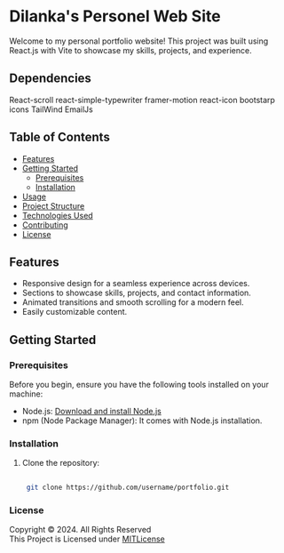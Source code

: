 # Dilanka's Personel Web Site

Welcome to my personal portfolio website! This project was built using React.js with Vite to showcase my skills, projects, and experience.
## Dependencies
React-scroll
react-simple-typewriter
framer-motion
react-icon
bootstarp icons
TailWind
EmailJs

## Table of Contents

- [Features](#features)
- [Getting Started](#getting-started)
    - [Prerequisites](#prerequisites)
    - [Installation](#installation)
- [Usage](#usage)
- [Project Structure](#project-structure)
- [Technologies Used](#technologies-used)
- [Contributing](#contributing)
- [License](#license)

## Features

- Responsive design for a seamless experience across devices.
- Sections to showcase skills, projects, and contact information.
- Animated transitions and smooth scrolling for a modern feel.
- Easily customizable content.

## Getting Started

### Prerequisites

Before you begin, ensure you have the following tools installed on your machine:

- Node.js: [Download and install Node.js](https://nodejs.org/)
- npm (Node Package Manager): It comes with Node.js installation.

### Installation

1. Clone the repository:

   ```bash
  
    git clone https://github.com/username/portfolio.git

### License
Copyright &copy; 2024. All Rights Reserved <br>
This Project is Licensed under [MITLicense](License.txt)